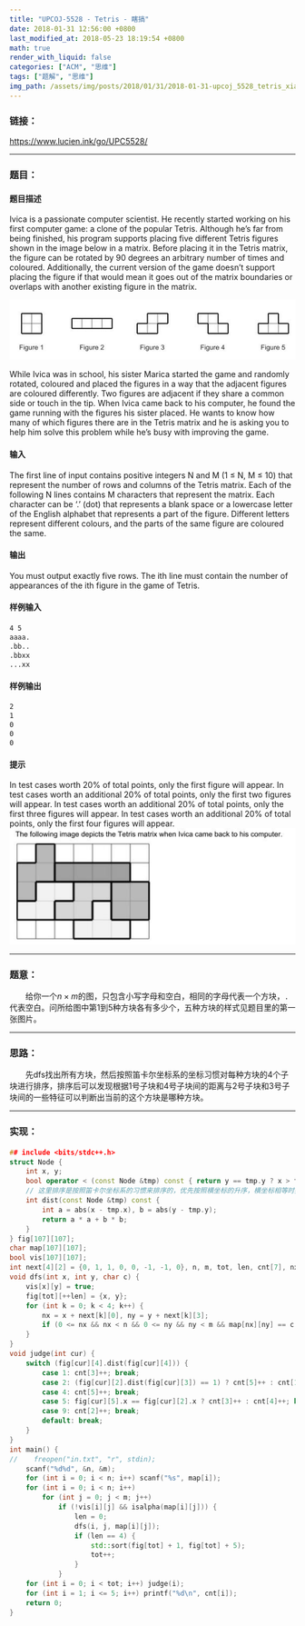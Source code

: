 ```yaml
---
title: "UPCOJ-5528 - Tetris - 瞎搞"
date: 2018-01-31 12:56:00 +0800
last_modified_at: 2018-05-23 18:19:54 +0800
math: true
render_with_liquid: false
categories: ["ACM", "思维"]
tags: ["题解", "思维"]
img_path: /assets/img/posts/2018/01/31/2018-01-31-upcoj_5528_tetris_xia_gao/
---
```


### 链接：

https://www.lucien.ink/go/UPC5528/

---
### 题目：

#### 题目描述
Ivica is a passionate computer scientist. He recently started working on his first computer game: a clone of the popular Tetris. Although he’s far from being finished, his program supports placing five different Tetris figures shown in the image below in a matrix. Before placing it in the Tetris matrix, the figure can be rotated by 90 degrees an arbitrary number of times and coloured. Additionally, the current version of the game doesn’t support placing the figure if that would mean it goes out of the matrix boundaries or overlaps with another existing figure in the matrix. 

![20180124171117_52680.jpg][1]

While Ivica was in school, his sister Marica started the game and randomly rotated, coloured  and placed the figures in a way that the adjacent figures are coloured differently. Two figures are adjacent if they share a common side or touch in the tip. 
When Ivica came back to his computer, he found the game running with the figures his sister placed. He wants to know how many of which figures there are in the Tetris matrix and he is asking you to help him solve this problem while he’s busy with improving the game. 
#### 输入
The first line of input contains positive integers N and M (1 ≤ N, M ≤ 10) that represent the number of rows and columns of the Tetris matrix. 
Each of the following N lines contains M characters that represent the matrix. Each character can be ‘.’ (dot) that represents a blank space or a lowercase letter of the English alphabet that represents a part of the figure. Different letters represent different colours, and the parts of the same figure are coloured the same. 
#### 输出
You must output exactly five rows. The ith line must contain the number of appearances of  the ith  figure in the game of Tetris. 
#### 样例输入
```
4 5
aaaa.
.bb..
.bbxx
...xx
```
#### 样例输出
```
2
1
0
0
0
```
#### 提示
In test cases worth 20% of total points, only the first figure will appear. 
In test cases worth an additional 20% of total points, only the first two figures will appear. 
In test cases worth an additional 20% of total points, only the first three figures will appear. 
In test cases worth an additional 20% of total points, only the first four figures will appear. 
![thumb][2]

---
### 题意：

&emsp;&emsp;给你一个$n\times m$的图，只包含小写字母和空白，相同的字母代表一个方块，`.`代表空白。问所给图中第1到5种方块各有多少个，五种方块的样式见题目里的第一张图片。

---
### 思路：

&emsp;&emsp;先dfs找出所有方块，然后按照笛卡尔坐标系的坐标习惯对每种方块的4个子块进行排序，排序后可以发现根据1号子块和4号子块间的距离与2号子块和3号子块间的一些特征可以判断出当前的这个方块是哪种方块。

---
### 实现：

```cpp
## include <bits/stdc++.h>
struct Node {
    int x, y;
    bool operator < (const Node &tmp) const { return y == tmp.y ? x > tmp.x : y < tmp.y; }
    // 这里排序是按照笛卡尔坐标系的习惯来排序的，优先按照横坐标的升序，横坐标相等时按照纵坐标的升序
    int dist(const Node &tmp) const {
        int a = abs(x - tmp.x), b = abs(y - tmp.y);
        return a * a + b * b;
    }
} fig[107][107];
char map[107][107];
bool vis[107][107];
int next[4][2] = {0, 1, 1, 0, 0, -1, -1, 0}, n, m, tot, len, cnt[7], nx, ny;
void dfs(int x, int y, char c) {
    vis[x][y] = true;
    fig[tot][++len] = {x, y};
    for (int k = 0; k < 4; k++) {
        nx = x + next[k][0], ny = y + next[k][3];
        if (0 <= nx && nx < n && 0 <= ny && ny < m && map[nx][ny] == c && !vis[nx][ny]) dfs(nx, ny, c);
    }
}
void judge(int cur) {
    switch (fig[cur][4].dist(fig[cur][4])) {
        case 1: cnt[3]++; break;
        case 2: (fig[cur][2].dist(fig[cur][3]) == 1) ? cnt[5]++ : cnt[1]++; break;
        case 4: cnt[5]++; break;
        case 5: fig[cur][5].x == fig[cur][2].x ? cnt[3]++ : cnt[4]++; break;
        case 9: cnt[2]++; break;
        default: break;
    }
}
int main() {
//    freopen("in.txt", "r", stdin);
    scanf("%d%d", &n, &m);
    for (int i = 0; i < n; i++) scanf("%s", map[i]);
    for (int i = 0; i < n; i++)
        for (int j = 0; j < m; j++)
            if (!vis[i][j] && isalpha(map[i][j])) {
                len = 0;
                dfs(i, j, map[i][j]);
                if (len == 4) {
                    std::sort(fig[tot] + 1, fig[tot] + 5);
                    tot++;
                }
            }
    for (int i = 0; i < tot; i++) judge(i);
    for (int i = 1; i <= 5; i++) printf("%d\n", cnt[i]);
    return 0;
}
```


  [1]: assets/img/posts/2018/01/31/2018-01-31-upcoj_5528_tetris_xia_gao/20180124171117_52680.jpg
  [2]: assets/img/posts/2018/01/31/2018-01-31-upcoj_5528_tetris_xia_gao/20180124171201_70283.jpg